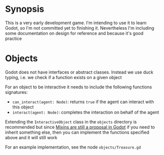 # Synopsis

This is a very early development game. I'm intending to use it to learn Godot, so I'm not committed yet to finishing it. Nevertheless I'm including some documentation on design for reference and because it's good practice

# Objects

Godot does not have interfaces or abstract classes. Instead we use duck typing, i.e. we check if a function exists on a given object

For an object to be interactive it needs to include the following functions signatures:
* `can_interact(agent: Node)`: returns `true` if the agent can interact with this object
* `interact(agent: Node)`: completes the interaction on behalf of the agent

Extending the `InteractiveObject` class in the `objects` directory is recommended but since [Mixins are still a proposal in Godot](https://github.com/godotengine/godot-proposals/issues/758) if you need to inherit something else, then you can implement the functions specified above and it will still work

For an example implementation, see the node `objects/Treasure.gd`
